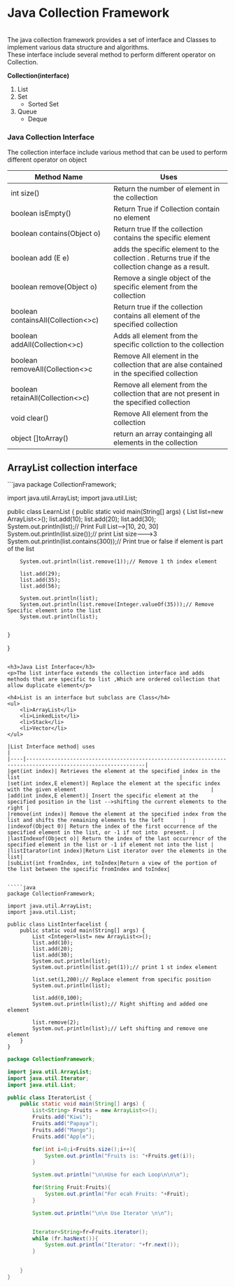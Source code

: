 <H1>Java Collection Framework</h1>
<br>The java collection framework provides a set of interface and Classes to implement various data structure and algorithms.</br> These interface include several method to perform different operator on Collection. </p>

<Strong>Collection(interface)</Strong>
<ol>
<li>List</li>
<li>Set
<ul>
<li>Sorted Set</li>
</ul>
</li>
<li>Queue
<ul>
<li>Deque </li>
</ul>
</li>
</ol>

<h3>Java Collection Interface</h3>
<p>The collection interface include various method that can be used to perform different operator on object </p>

| Method Name                        |Uses|
|------------------------------------|------|
| int size()                         | Return the number of element in the collection |
| boolean isEmpty()                  |Return True if Collection contain no element|
| boolean contains(Object o)         |Return true If the collection contains the specific element|
| boolean add (E e)                  |adds the specific element to the collection . Returns true if the collection change as a result.|
| boolean remove(Object o)           |Remove a single object of the specific element from the collection|
| boolean containsAll(Collection<>c) |Return true if the collection contains all element of the specified collection|
| boolean addAll(Collection<>c)      |Adds all element from the specific collction to the collection|
| boolean removeAll(Collection<>c    |Remove All element in the collection that are alse contained in the specified collection|
| boolean retainAll(Collection<>c)   |Remove all element from the collection that are not present in the specified collection|
|void clear() |Remove All element from the collection|
|object []toArray()|return an array containging all elements in the collection |



<h2>ArrayList  collection interface </h2>
```java
package CollectionFramework;

import java.util.ArrayList;
import java.util.List;

public class LearnList {
    public static void main(String[] args) {
        List<Integer> list=new ArrayList<>();
        list.add(10);
        list.add(20);
        list.add(30);
        System.out.println(list);// Print Full List-->[10, 20, 30]
        System.out.println(list.size());// print List size--->3
        System.out.println(list.contains(300));// Print true or false if element is part of the list

        System.out.println(list.remove(1));// Remove 1 th index element

        list.add(29);
        list.add(35);
        list.add(56);

        System.out.println(list);
        System.out.println(list.remove(Integer.valueOf(35)));// Remove Specific element into the list
        System.out.println(list);


    }
}

```

<h3>Java List Interface</h3>
<p>The list interface extends the collection interface and adds methods that are specific to list ,Which are ordered collection that allow duplicate element</p>

<h4>List is an interface but subclass are Class</h4>
<ul>
    <li>ArrayList</li>
    <li>LinkedList</li>
    <li>Stack</li>
    <li>Vector</li>
</ul>

|List Interface method| uses                                                                                                       |
|----|------------------------------------------------------------------------------------------------------------|
|get(int index)| Retrieves the element at the specified index in the list                                                   |
|set(int index,E element)| Replace the element at the specific index with the given element                                           |
|add(int index,E element)| Insert the specific element at the specified position in the list -->shifting the current elements to the right |
|remove(int index)| Remove the element at the specified index from the list and shifts the remaining elements to the left      |
|indexof(Object 0)| Return the index of the first occurrence of the specified element in the list, or -1 if not into  present. |
|lastIndexof(Object o)| Return the index of the last occurrencr of the specified element in the list or -1 if element not into the list |                                   
|listItarator(int index)|Return List iterator over the elements in the list|
|subList(int fromIndex, int toIndex|Return a view of the portion of the list between the specific fromIndex and toIndex|


`````java
package CollectionFramework;

import java.util.ArrayList;
import java.util.List;

public class ListInterfacelist {
    public static void main(String[] args) {
        List <Integer>list= new ArrayList<>();
        list.add(10);
        list.add(20);
        list.add(30);
        System.out.println(list);
        System.out.println(list.get(1));// print 1 st index element

        list.set(1,200);// Replace element from specific position
        System.out.println(list);

        list.add(0,100);
        System.out.println(list);// Right shifting and added one element

        list.remove(2);
        System.out.println(list);// Left shifting and remove one element
    }
}

`````




````java
package CollectionFramework;

import java.util.ArrayList;
import java.util.Iterator;
import java.util.List;

public class IteratorList {
    public static void main(String[] args) {
        List<String> Fruits = new ArrayList<>();
        Fruits.add("Kiwi");
        Fruits.add("Papaya");
        Fruits.add("Mango");
        Fruits.add("Apple");

        for(int i=0;i<Fruits.size();i++){
            System.out.println("Fruits is: "+Fruits.get(i));
        }

        System.out.println("\n\nUse for each Loop\n\n\n");

        for(String Fruit:Fruits){
            System.out.println("For ecah Fruits: "+Fruit);
        }

        System.out.println("\n\n Use Iterator \n\n");


        Iterator<String>fr=Fruits.iterator();
        while (fr.hasNext()){
            System.out.println("Iterator: "+fr.next());
        }
        

    }
}

````